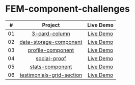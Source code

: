# FEM-component-challenges

|  #  |            Project             | Live Demo |
| :-: | :----------------------------: | :-------: |
| 01  | [3-card-column](https://github.com/haman1/FEM-component-challenges/tree/main/3-card-column) | [Live Demo](https://3-card-column.pages.dev/) |
| 02  | [data-storage-component](https://github.com/haman1/FEM-component-challenges/tree/main/data-storage-component) | [Live Demo](https://fylo-data-storage-component-d9o.pages.dev/) |
| 03 | [profile-component](https://github.com/haman1/FEM-component-challenges/tree/main/profile-component) | [Live Demo](https://profile-component.pages.dev/) |
| 04 | [social-proof](https://github.com/haman1/FEM-component-challenges/tree/main/social-proof) | [Live Demo](https://social-proof-agv.pages.dev/) |
| 05 | [stats-component](https://github.com/haman1/FEM-component-challenges/tree/main/stats-component) | [Live Demo](https://stats-component.pages.dev/) |
| 06 | [testimonials-grid-section](https://github.com/haman1/FEM-component-challenges/tree/main/testimonials-grid-section) | [Live Demo](https://testimonials-grid-section-3og.pages.dev/) |
